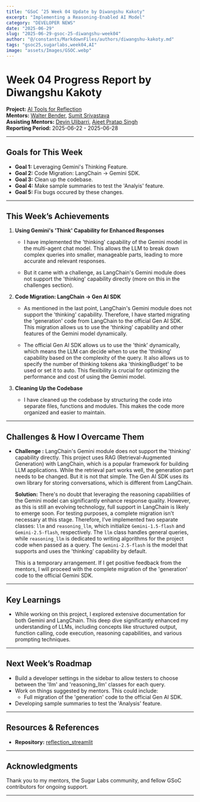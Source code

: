 ```yaml
---
title: "GSoC ’25 Week 04 Update by Diwangshu Kakoty"
excerpt: "Implementing a Reasoning-Enabled AI Model"
category: "DEVELOPER NEWS"
date: "2025-06-29"
slug: "2025-06-29-gsoc-25-diwangshu-week04"
author: "@/constants/MarkdownFiles/authors/diwangshu-kakoty.md"
tags: "gsoc25,sugarlabs,week04,AI"
image: "assets/Images/GSOC.webp"
---
```


<!-- markdownlint-disable -->

# Week 04 Progress Report by Diwangshu Kakoty

**Project:** [AI Tools for Reflection](https://github.com/Commanderk3/reflection_ai)  
**Mentors:** [Walter Bender](https://github.com/walterbender), [Sumit Srivastava](https://github.com/sum2it)  
**Assisting Mentors:** [Devin Ulibarri](https://github.com/pikurasa), [Ajeet Pratap Singh](https://github.com/apsinghdev)  
**Reporting Period:** 2025-06-22 - 2025-06-28  

---

## Goals for This Week

- **Goal 1:** Leveraging Gemini's Thinking Feature.
- **Goal 2:** Code Migration: LangChain → Gemini SDK.
- **Goal 3:** Clean up the codebase.
- **Goal 4:** Make sample summaries to test the 'Analyis' feature.
- **Goal 5:** Fix bugs occured by these changes.

---

## This Week’s Achievements

1. **Using Gemini's 'Think' Capability for Enhanced Responses**  
   - I have implemented the 'thinking' capability of the Gemini model in the multi-agent chat model. This allows the LLM to break down complex queries into smaller, manageable parts, leading to more accurate and relevant responses. 

   - But it came with a challenge, as LangChain's Gemini module does not support the 'thinking' capability directly (more on this in the challenges section).

2. **Code Migration: LangChain → Gen AI SDK**  
   - As mentioned in the last point, LangChain's Gemini module does not support the 'thinking' capability. Therefore, I have started migrating the 'generation' code from LangChain to the official Gen AI SDK. This migration allows us to use the 'thinking' capability and other features of the Gemini model dynamically.

   - The official Gen AI SDK allows us to use the 'think' dynamically, which means the LLM can decide when to use the 'thinking' capability based on the complexity of the query. It also allows us to specify the number of thinking tokens aka 'thinkingBudget' to be used or set it to auto. This flexibility is crucial for optimizing the performance and cost of using the Gemini model.

3. **Cleaning Up the Codebase**  
   - I have cleaned up the codebase by structuring the code into separate files, functions and modules. This makes the code more organized and easier to maintain.

---

## Challenges & How I Overcame Them

- **Challenge :** LangChain's Gemini module does not support the 'thinking' capability directly. This project uses RAG (Retrieval-Augmented Generation) with LangChain, which is a popular framework for building LLM applications. While the retrieval part works well, the generation part needs to be changed. But it is not that simple. The Gen AI SDK uses its own library for storing conversations, which is different from LangChain.

  **Solution:** There's no doubt that leveraging the reasoning capabilities of the Gemini model can significantly enhance response quality. However, as this is still an evolving technology, full support in LangChain is likely to emerge soon. For testing purposes, a complete migration isn't necessary at this stage. Therefore, I've implemented two separate classes: `llm` and `reasoning_llm`, which initialize `Gemini-1.5-flash` and `Gemini-2.5-flash`, respectively. The `llm` class handles general queries, while `reasoning_llm` is dedicated to writing algorithms for the project code when passed as a query. The `Gemini-2.5-flash` is the model that supports and uses the 'thinking' capability by default. 

  This is a temporary arrangement. If I get positive feedback from the mentors, I will proceed with the complete migration of the 'generation' code to the official Gemini SDK.

---

## Key Learnings

- While working on this project, I explored extensive documentation for both Gemini and LangChain. This deep dive significantly enhanced my understanding of LLMs, including concepts like structured output, function calling, code execution, reasoning capabilities, and various prompting techniques.

---

## Next Week’s Roadmap

- Build a developer settings in the sidebar to allow testers to choose between the 'llm' and 'reasoning_llm' classes for each query. 
- Work on things suggested by mentors. This could include:
  - Full migration of the 'generation' code to the official Gen AI SDK.
- Developing sample summaries to test the 'Analysis' feature.

---

## Resources & References

- **Repository:** [reflection_streamlit](https://github.com/Commanderk3/reflection_streamlit)

---

## Acknowledgments

Thank you to my mentors, the Sugar Labs community, and fellow GSoC contributors for ongoing support.

---